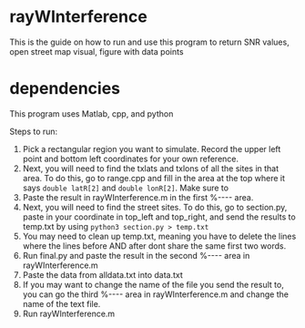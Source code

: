 # rayWInterference
This is the guide on how to run and use this program to return SNR values, open street map visual, figure with data points

# dependencies
This program uses Matlab, cpp, and python

Steps to run:
1. Pick a rectangular region you want to simulate. Record the upper left point and bottom left coordinates for your own reference.
2. Next, you will need to find the txlats and txlons of all the sites in that area. To do this, go to range.cpp and fill in the area at the top where it says `double latR[2]` and `double lonR[2]`. Make sure to 
3. Paste the result in rayWInterference.m in the first %---- area.
4. Next, you will need to find the street sites. To do this, go to section.py, paste in your coordinate in top_left and top_right, and send the results to temp.txt by using `python3 section.py > temp.txt`
5. You may need to clean up temp.txt, meaning you have to delete the lines where the lines before AND after dont share the same first two words. 
6. Run final.py and paste the result in the second %---- area in rayWInterference.m
7. Paste the data from alldata.txt into data.txt
8. If you may want to change the name of the file you send the result to, you can go the third %---- area in rayWInterference.m and change the name of the text file. 
9. Run rayWInterference.m
